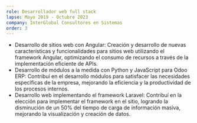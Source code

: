 ```yaml
---
role: Desarrollador web full stack
lapse: Mayo 2019 - Octubre 2023
company: InterGlobal Consultores en Sistemas
order: 3
---
```


* Desarrollo de sitios web con Angular: Creación y desarrollo de nuevas características y funcionalidades para sitios web utilizando el framework Angular, optimizando el consumo de recursos a través de la implementación eficiente de APIs.
* Desarrollo de módulos a la medida con Python y JavaScript para Odoo ERP: Contribuí en el desarrollo módulos para satisfacer las necesidades específicas de la empresa, mejorando la eficiencia y la productividad de los procesos internos.
* Desarrollo web implementando el framework Laravel: Contribuí en la elección para implementar el framework en el sitio, logrando la disminución de un 50% del tiempo de carga de información masiva, mejorando la visualización y creación de datos.
